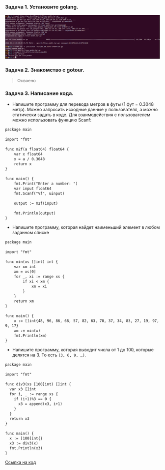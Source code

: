 ### Задача 1. Установите golang.

![drawing](img/res1.png)

### Задача 2. Знакомство с gotour.

>Освоено

### Задача 3. Написание кода.

- Напишите программу для перевода метров в футы (1 фут = 0.3048 метр). Можно запросить исходные данные у пользователя, а можно статически задать в коде. Для взаимодействия с пользователем можно использовать функцию Scanf:

```
package main

import "fmt"

func m2f(a float64) float64 {
    var x float64
    x = a / 0.3048
    return x
}

func main() {
    fmt.Print("Enter a number: ")
    var input float64
    fmt.Scanf("%f", &input)

    output := m2f(input)

    fmt.Println(output)
}
```

- Напишите программу, которая найдет наименьший элемент в любом заданном списке

```
package main

import "fmt"

func min(xs []int) int {
	var xm int
	xm = xs[0]
	for _, xi := range xs {
		if xi < xm {
			xm = xi
		}
	}
	return xm
}

func main() {
	x := []int{48, 96, 86, 68, 57, 82, 63, 70, 37, 34, 83, 27, 19, 97, 9, 17}
	xm := min(x)
	fmt.Println(xm)
}
```

- Напишите программу, которая выводит числа от 1 до 100, которые делятся на 3. То есть `(3, 6, 9, …)`.

```
package main

import "fmt"

func div3(xs [100]int) []int {
  var x3 []int
  for i, _ := range xs {
    if (i+1)%3 == 0 {
      x3 = append(x3, i+1)
    }
  }
  return x3
}

func main() {
  x := [100]int{}
  x3 := div3(x)
  fmt.Println(x3)
}
```

[Cсылка на код](https://github.com/Girevik1/devops-netology/tree/main/07-terraform-05-golang/src)
